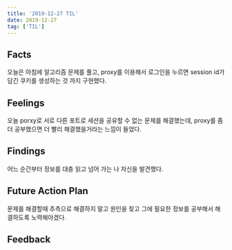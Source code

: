 ```yaml
---
title: '2019-12-27 TIL'
date: 2019-12-27
tag: ['TIL']
---
```


## Facts

오늘은 아침에 알고리즘 문제를 풀고, proxy를 이용해서 로그인을 누르면 session id가 담긴 쿠키를 생성하는 것 까지 구현했다.

## Feelings

오늘 porxy로 서로 다른 포트로 세션을 공유할 수 없는 문제를 해결했는데, proxy를 좀 더 공부했으면 더 빨리 해결했을거라는 느낌이 들었다.

## Findings

어느 순간부터 정보를 대충 읽고 넘어 가는 나 자신을 발견했다.

## Future Action Plan

문제를 해결할때 추측으로 해결하지 말고 원인을 찾고 그에 필요한 정보를 공부해서 해결하도록 노력해야겠다.

## Feedback
